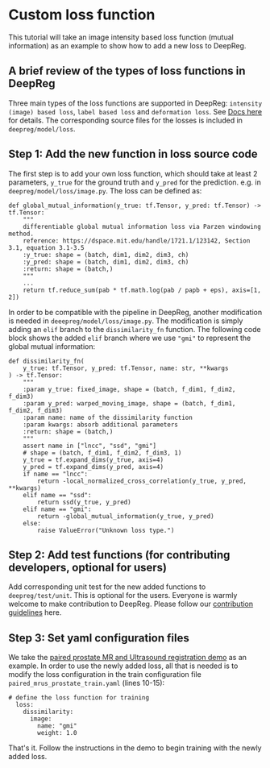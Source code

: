# Custom loss function

This tutorial will take an image intensity based loss function (mutual information) as
an example to show how to add a new loss to DeepReg.

## A brief review of the types of loss functions in DeepReg

Three main types of the loss functions are supported in DeepReg:
`intensity (image) based loss`, `label based loss` and `deformation loss`. See
[Docs here](registration.html#loss) for details. The corresponding source files for the
losses is included in `deepreg/model/loss`.

## Step 1: Add the new function in loss source code

The first step is to add your own loss function, which should take at least 2
parameters, `y_true` for the ground truth and `y_pred` for the prediction. e.g. in
`deepreg/model/loss/image.py`. The loss can be defined as:

```
def global_mutual_information(y_true: tf.Tensor, y_pred: tf.Tensor) -> tf.Tensor:
    """
    differentiable global mutual information loss via Parzen windowing method.
    reference: https://dspace.mit.edu/handle/1721.1/123142, Section 3.1, equation 3.1-3.5
    :y_true: shape = (batch, dim1, dim2, dim3, ch)
    :y_pred: shape = (batch, dim1, dim2, dim3, ch)
    :return: shape = (batch,)
    """
    ...
    return tf.reduce_sum(pab * tf.math.log(pab / papb + eps), axis=[1, 2])
```

In order to be compatible with the pipeline in DeepReg, another modification is needed
in `deeepreg/model/loss/image.py`. The modification is simply adding an `elif` branch to
the `dissimilarity_fn` function. The following code block shows the added `elif` branch
where we use `"gmi"` to represent the global mutual information:

```
def dissimilarity_fn(
    y_true: tf.Tensor, y_pred: tf.Tensor, name: str, **kwargs
) -> tf.Tensor:
    """
    :param y_true: fixed_image, shape = (batch, f_dim1, f_dim2, f_dim3)
    :param y_pred: warped_moving_image, shape = (batch, f_dim1, f_dim2, f_dim3)
    :param name: name of the dissimilarity function
    :param kwargs: absorb additional parameters
    :return: shape = (batch,)
    """
    assert name in ["lncc", "ssd", "gmi"]
    # shape = (batch, f_dim1, f_dim2, f_dim3, 1)
    y_true = tf.expand_dims(y_true, axis=4)
    y_pred = tf.expand_dims(y_pred, axis=4)
    if name == "lncc":
        return -local_normalized_cross_correlation(y_true, y_pred, **kwargs)
    elif name == "ssd":
        return ssd(y_true, y_pred)
    elif name == "gmi":
        return -global_mutual_information(y_true, y_pred)
    else:
        raise ValueError("Unknown loss type.")
```

## Step 2: Add test functions (for contributing developers, optional for users)

Add corresponding unit test for the new added functions to `deepreg/test/unit`. This is
optional for the users. Everyone is warmly welcome to make contribution to DeepReg.
Please follow our [contribution guidelines](../contributing/guide.html) here.

## Step 3: Set yaml configuration files

We take the
[paired prostate MR and Ultrasound registration demo](../../../demos/paired_mrus_prostate)
as an example. In order to use the newly added loss, all that is needed is to modify the
loss configuration in the train configuration file `paired_mrus_prostate_train.yaml`
(lines 10-15):

```
# define the loss function for training
  loss:
    dissimilarity:
      image:
        name: "gmi"
        weight: 1.0
```

That's it. Follow the instructions in the demo to begin training with the newly added
loss.

